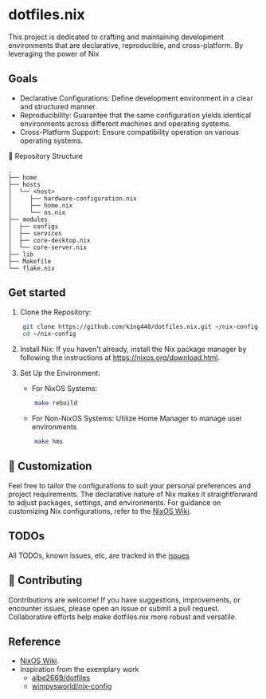 # dotfiles.nix
This project is dedicated to crafting and maintaining development environments that are declarative, reproducible, and cross-platform. By leveraging the power of Nix

## Goals
- Declarative Configurations: Define development environment in a clear and structured manner.
- Reproducibility: Guarantee that the same configuration yields identical environments across different machines and operating systems.
- Cross-Platform Support: Ensure compatibility operation on various operating systems.

📂 Repository Structure
```
.
├── home
├── hosts
│  └── <host>
│     ├── hardware-configuration.nix
│     ├── home.nix
│     └── os.nix
├── modules
│  ├── configs
│  ├── services
│  ├── core-desktop.nix
│  └── core-server.nix
├── lib
├── Makefile
└── flake.nix
```

## Get started
1. Clone the Repository:
```bash
    git clone https://github.com/k1ng440/dotfiles.nix.git ~/nix-config
    cd ~/nix-config
```

2. Install Nix: If you haven't already, install the Nix package manager by following the instructions at https://nixos.org/download.html.

3. Set Up the Environment:
    - For NixOS Systems:
    ```bash
        make rebuild
    ```

    - For Non-NixOS Systems: Utilize Home Manager to manage user environments
    ```bash
        make hms
    ```


## 🔧 Customization
Feel free to tailor the configurations to suit your personal preferences and project requirements. The declarative nature of Nix makes it straightforward to adjust packages, settings, and environments. For guidance on customizing Nix configurations, refer to the [NixOS Wiki](https://nixos.wiki/).

## TODOs
All TODOs, known issues, etc, are tracked in the [issues](https://github.com/k1ng440/dotfiles.nix/issues)

## 🤝 Contributing
Contributions are welcome! If you have suggestions, improvements, or encounter issues, please open an issue or submit a pull request. Collaborative efforts help make dotfiles.nix more robust and versatile.

## Reference 
- [NixOS Wiki](https://nixos.wiki/).
- Inspiration from the exemplary work 
    - [albe2669/dotfiles](https://github.com/albe2669/dotfiles)
    - [wimpysworld/nix-config](https://github.com/wimpysworld/nix-config)



